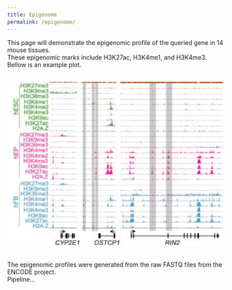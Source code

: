 ```yaml
---
title: Epigenome
permalink: /epigenome/
--- 
```


This page will demonstrate the epigenomic profile of the queried gene in 14 mouse tissues. <br>
These epigenomic marks include H3K27ac, H3K4me1, and H3K4me3. <br>
Bellow is an example plot. <br>
 <br>

<img width="800" src="/img/Histone.png" data-action="zoom">
 <br>
 
 <br>

The epigenomic profiles were generated from the raw FASTQ files from the ENCODE project. <br>
Pipeline... <br>
 <br>



